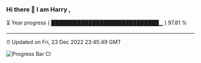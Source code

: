 ### Hi there 👋 I am Harry , 

⏳ Year progress { █████████████████████████████▁ } 97.81 %

---

⏰ Updated on Fri, 23 Dec 2022 23:45:49 GMT

![Progress Bar CI](https://github.com/duykhang68/duykhang68/workflows/Progress%20Bar%20CI/badge.svg)

